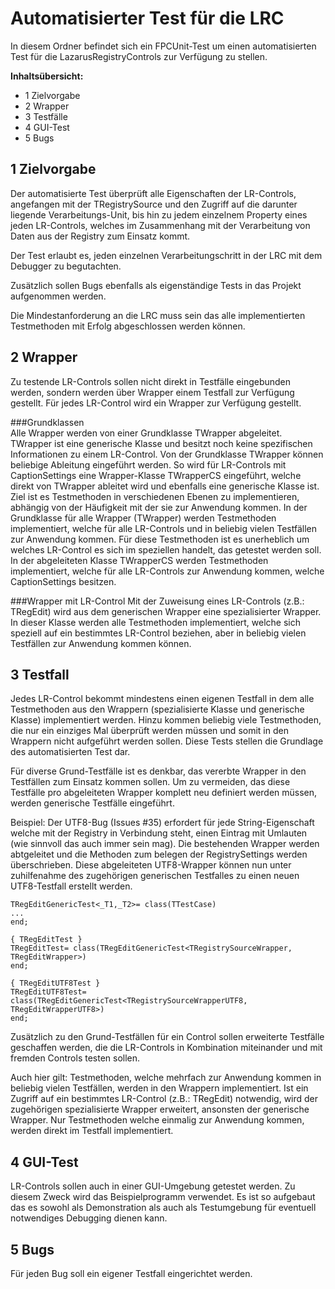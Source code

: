 Automatisierter Test für die LRC
================================

In diesem Ordner befindet sich ein FPCUnit-Test um einen automatisierten Test für 
die LazarusRegistryControls zur Verfügung zu stellen.

**Inhaltsübersicht:**

- 1     Zielvorgabe
- 2     Wrapper
- 3     Testfälle
- 4     GUI-Test
- 5     Bugs


1 Zielvorgabe
-------------
Der automatisierte Test überprüft alle Eigenschaften der LR-Controls, angefangen
mit der TRegistrySource und den Zugriff auf die darunter liegende Verarbeitungs-Unit, 
bis hin zu jedem einzelnem Property eines jeden LR-Controls, welches im Zusammenhang 
mit der Verarbeitung von Daten aus der Registry zum Einsatz kommt. 

Der Test erlaubt es, jeden einzelnen Verarbeitungschritt in der LRC mit dem Debugger
zu begutachten.       

Zusätzlich sollen Bugs ebenfalls als eigenständige Tests in das Projekt aufgenommen 
werden.      

Die Mindestanforderung an die LRC muss sein das alle implementierten Testmethoden
mit Erfolg abgeschlossen werden können.

2 Wrapper
---------
Zu testende LR-Controls sollen nicht direkt in Testfälle eingebunden werden,
sondern werden über Wrapper einem Testfall zur Verfügung gestellt. 
Für jedes LR-Control wird ein Wrapper zur Verfügung gestellt.

###Grundklassen       
Alle Wrapper werden von einer Grundklasse TWrapper abgeleitet. TWrapper ist eine 
generische Klasse und besitzt noch keine spezifischen Informationen zu einem LR-Control.
Von der Grundklasse TWrapper können beliebige Ableitung eingeführt werden. So 
wird für LR-Controls mit CaptionSettings eine Wrapper-Klasse TWrapperCS eingeführt, 
welche direkt von TWrapper ableitet wird und ebenfalls eine generische Klasse ist.                                 
Ziel ist es Testmethoden in verschiedenen Ebenen zu implementieren, abhängig von 
der Häufigkeit mit der sie zur Anwendung kommen. In der Grundklasse für alle Wrapper (TWrapper) 
werden Testmethoden implementiert, welche für alle LR-Controls und in beliebig 
vielen Testfällen zur Anwendung kommen. Für diese Testmethoden ist es unerheblich 
um welches LR-Control es sich im speziellen handelt, das getestet werden soll. 
In der abgeleiteten Klasse TWrapperCS werden Testmethoden implementiert, welche 
für alle LR-Controls zur Anwendung kommen, welche CaptionSettings besitzen.      

###Wrapper mit LR-Control
Mit der Zuweisung eines LR-Controls (z.B.: TRegEdit) wird aus dem generischen 
Wrapper eine spezialisierter Wrapper. In dieser Klasse werden alle Testmethoden
implementiert, welche sich speziell auf ein bestimmtes LR-Control beziehen, aber 
in beliebig vielen Testfällen zur Anwendung kommen können. 

3 Testfall
----------
Jedes LR-Control bekommt mindestens einen eigenen Testfall in dem alle Testmethoden 
aus den Wrappern (spezialisierte Klasse und generische Klasse) implementiert werden.
Hinzu kommen beliebig viele Testmethoden, die nur ein einziges Mal überprüft werden 
müssen und somit in den Wrappern nicht aufgeführt werden sollen. Diese Tests stellen 
die Grundlage des automatisierten Test dar.     

Für diverse Grund-Testfälle ist es denkbar, das vererbte Wrapper in den Testfällen zum
Einsatz kommen sollen. Um zu vermeiden, das diese Testfälle pro abgeleiteten Wrapper 
komplett neu definiert werden müssen, werden generische Testfälle eingeführt.
      
Beispiel: Der UTF8-Bug (Issues #35) erfordert für jede String-Eigenschaft welche
mit der Registry in Verbindung steht, einen Eintrag mit Umlauten (wie sinnvoll das auch immer sein mag).
Die bestehenden Wrapper werden abtgeleitet und die Methoden zum belegen der RegistrySettings
werden überschrieben. Diese abgeleiteten UTF8-Wrapper können nun unter zuhilfenahme
des zugehörigen generischen Testfalles zu einen neuen UTF8-Testfall erstellt werden.
    
    TRegEditGenericTest<_T1,_T2>= class(TTestCase)
    ...
    end;
    
    { TRegEditTest }
    TRegEditTest= class(TRegEditGenericTest<TRegistrySourceWrapper, TRegEditWrapper>)
    end;
    
    { TRegEditUTF8Test }
    TRegEditUTF8Test= class(TRegEditGenericTest<TRegistrySourceWrapperUTF8, TRegEditWrapperUTF8>)
    end;
      
Zusätzlich zu den Grund-Testfällen für ein Control sollen erweiterte Testfälle 
geschaffen werden, die die LR-Controls in Kombination miteinander und mit fremden 
Controls testen sollen. 

Auch hier gilt: Testmethoden, welche mehrfach zur Anwendung kommen in beliebig 
vielen Testfällen, werden in den Wrappern implementiert. Ist ein Zugriff auf ein 
bestimmtes LR-Control (z.B.: TRegEdit) notwendig, wird der zugehörigen spezialisierte 
Wrapper erweitert, ansonsten der generische Wrapper. Nur Testmethoden welche einmalig
zur Anwendung kommen, werden direkt im Testfall implementiert.     

4 GUI-Test
----------
LR-Controls sollen auch in einer GUI-Umgebung getestet werden. Zu diesem Zweck wird das Beispielprogramm
verwendet. Es ist so aufgebaut das es sowohl als Demonstration als auch als Testumgebung für eventuell
notwendiges Debugging dienen kann.

5 Bugs
------

Für jeden Bug soll ein eigener Testfall eingerichtet werden.